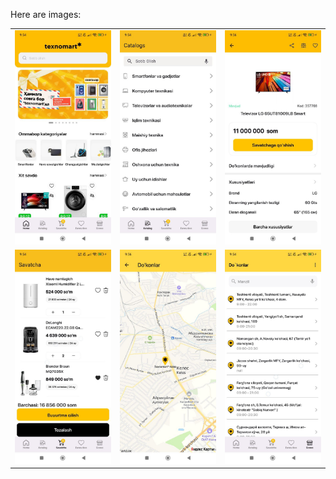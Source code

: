 Here are images:

<table>
  <tr>
    <td><img src="images/photo_4_2024-12-22_11-20-54.jpg" alt="Photo 4" width="200"/></td>
    <td><img src="images/photo_5_2024-12-22_11-20-54.jpg" alt="Photo 5" width="200"/></td>
    <td><img src="images/photo_6_2024-12-22_11-20-54.jpg" alt="Photo 6" width="200"/></td>
  </tr>
  <tr>
    <td><img src="images/photo_3_2024-12-22_11-20-54.jpg" alt="Photo 3" width="200"/></td>
    <td><img src="images/photo_1_2024-12-22_11-20-54.jpg" alt="Photo 1" width="200"/></td>
    <td><img src="images/photo_2_2024-12-22_11-20-54.jpg" alt="Photo 2" width="200"/></td>
  </tr>
</table>
